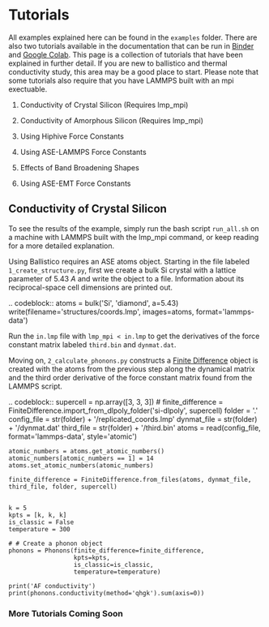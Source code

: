 # Tutorials

All examples explained here can be found in the `examples` folder. There are
also two tutorials available in the documentation that can be run in 
[Binder](https://mybinder.org/) and [Google Colab](https://colab.research.google.com).
This page is a collection of tutorials that have been explained in further 
detail. If you are new to ballistico and thermal conductivity study, this area 
may be a good place to start. Please note that some tutorials also require 
that you have LAMMPS built with an mpi exectuable.

1. Conductivity of Crystal Silicon (Requires lmp_mpi)

2. Conductivity of Amorphous Silicon (Requires lmp_mpi)

3. Using Hiphive Force Constants

4. Using ASE-LAMMPS Force Constants

5. Effects of Band Broadening Shapes

6. Using ASE-EMT Force Constants 

## Conductivity of Crystal Silicon

To see the results of the example, simply run the bash script `run_all.sh` 
on a machine with LAMMPS built with the lmp_mpi command, or keep
reading for a more detailed explanation.

Using Ballistico requires an ASE atoms object. Starting in the file labeled
`1_create_structure.py`, first we create a bulk Si crystal with a lattice 
parameter of 5.43 $A$ and write the object to a file. Information about its
reciprocal-space cell dimensions are printed out.

.. codeblock::
	atoms = bulk('Si', 'diamond', a=5.43)
	write(filename='structures/coords.lmp', images=atoms, format='lammps-data')

Run the `in.lmp` file with  `lmp_mpi < in.lmp` to get the derivatives of the force constant
matrix labeled `third.bin` and `dynmat.dat`. 

Moving on, `2_calculate_phonons.py` constructs a [Finite Difference](finite_difference.md)
object is created with the atoms from the previous step along the dynamical
matrix and the third order derivative of the force constant matrix found from the
LAMMPS script.

.. codeblock::
	supercell = np.array([3, 3, 3])
	# finite_difference = FiniteDifference.import_from_dlpoly_folder('si-dlpoly', supercell)
	folder = '.'
	config_file = str(folder) + '/replicated_coords.lmp'
	dynmat_file = str(folder) + '/dynmat.dat'
	third_file = str(folder) + '/third.bin'
	atoms = read(config_file, format='lammps-data', style='atomic')

	atomic_numbers = atoms.get_atomic_numbers()
	atomic_numbers[atomic_numbers == 1] = 14
	atoms.set_atomic_numbers(atomic_numbers)

	finite_difference = FiniteDifference.from_files(atoms, dynmat_file, third_file, folder, supercell)


	k = 5
	kpts = [k, k, k]
	is_classic = False
	temperature = 300

	# # Create a phonon object
	phonons = Phonons(finite_difference=finite_difference,
					  kpts=kpts,
					  is_classic=is_classic,
					  temperature=temperature)

	print('AF conductivity')
	print(phonons.conductivity(method='qhgk').sum(axis=0))
	

### More Tutorials Coming Soon
	

